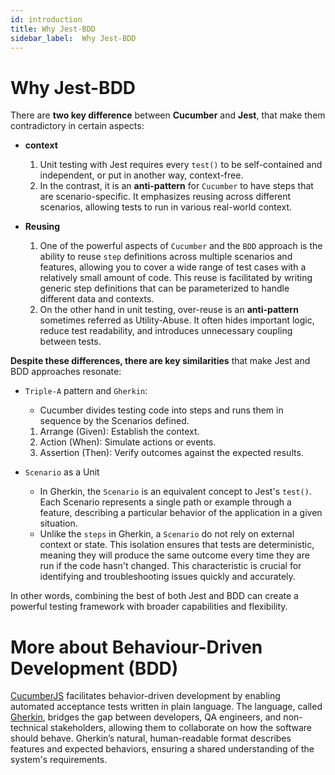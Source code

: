 ```yaml
---
id: introduction
title: Why Jest-BDD
sidebar_label:  Why Jest-BDD
---
```

# Why Jest-BDD
There are **two key difference** between **Cucumber** and **Jest**, that make them contradictory in certain aspects:

- **context**
   1. Unit testing with Jest requires every `test()` to be self-contained and independent, or put in another way, context-free.
   1. In the contrast, it is an **anti-pattern** for `Cucumber` to have steps that are scenario-specific. It emphasizes reusing across different scenarios, allowing tests to run in various real-world context.

- **Reusing**
  1. One of the powerful aspects of `Cucumber` and the `BDD` approach is the ability to reuse `step` definitions across multiple scenarios and features, allowing you to cover a wide range of test cases with a relatively small amount of code. This reuse is facilitated by writing generic step definitions that can be parameterized to handle different data and contexts.
  1. On the other hand in unit testing, over-reuse is an **anti-pattern** sometimes referred as Utility-Abuse. It often hides important logic, reduce test readability, and introduces unnecessary coupling between tests.

**Despite these differences, there are key similarities** that make Jest and BDD approaches resonate:

- `Triple-A` pattern and `Gherkin`:
  - Cucumber divides testing code into steps and runs them in sequence by the Scenarios defined.  
  1. Arrange (Given): Establish the context.
  2. Action (When): Simulate actions or events.
  3. Assertion (Then): Verify outcomes against the expected results.

- `Scenario` as a Unit
  - In Gherkin, the `Scenario` is an equivalent concept to Jest's `test()`. Each Scenario represents a single path or example through a feature, describing a particular behavior of the application in a given situation. 
  - Unlike the `steps` in Gherkin, a `Scenario` do not rely on external context or state. This isolation ensures that tests are deterministic, meaning they will produce the same outcome every time they are run if the code hasn't changed. This characteristic is crucial for identifying and troubleshooting issues quickly and accurately.

In other words, combining the best of both Jest and BDD can create a powerful testing framework with broader capabilities and flexibility.


# More about Behaviour-Driven Development (BDD)
[CucumberJS](https://cucumber.io/docs/installation/javascript/) facilitates behavior-driven development by enabling automated acceptance tests written in plain language. The language, called [Gherkin](https://cucumber.io/docs/gherkin/reference/), bridges the gap between developers, QA engineers, and non-technical stakeholders, allowing them to collaborate on how the software should behave. Gherkin’s natural, human-readable format describes features and expected behaviors, ensuring a shared understanding of the system's requirements.
